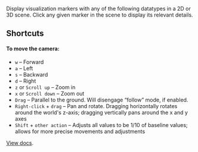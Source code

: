 Display visualization markers with any of the following datatypes in a 2D or 3D scene. Click any given marker in the scene to display its relevant details.

## Shortcuts

#### To move the camera:

- `w` – Forward
- `a` – Left
- `s` – Backward
- `d` – Right
- `z` or `Scroll up` – Zoom in
- `x` or `Scroll down` – Zoom out
- `Drag` – Parallel to the ground. Will disengage “follow” mode, if enabled.
- `Right-click` + `drag` – Pan and rotate. Dragging horizontally rotates around the world's z-axis; dragging vertically pans around the x and y axes
- `Shift` + `other action` – Adjusts all values to be 1/10 of baseline values; allows for more precise movements and adjustments

[View docs](https://foxglove.dev/docs/panels/3d).
